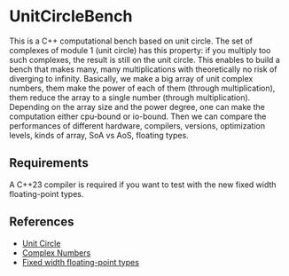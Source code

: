 
# UnitCircleBench

This is a C++ computational bench based on unit circle. The set of complexes of module 1 (unit circle) has this property: if you multiply too such complexes, the result is still on the unit circle. This enables to build a bench that makes many, many multiplications with theoretically no risk of diverging to infinity. Basically, we make a big array of unit complex numbers, them make the power of each of them (through multiplication), them reduce the array to a single number (through multiplication). Depending on the array size and the power degree, one can make the computation either cpu-bound or io-bound. Then we can compare the performances of different hardware, compilers, versions, optimization levels, kinds of array, SoA vs AoS, floating types.


## Requirements

A C++23 compiler is required if you want to test with the new fixed width floating-point types.


## References

- [Unit Circle](https://en.wikipedia.org/wiki/Unit_circle)
- [Complex Numbers](https://en.wikipedia.org/wiki/Complex_number)
- [Fixed width floating-point types](https://en.cppreference.com/w/cpp/types/floating-point)

